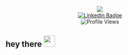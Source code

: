 <div id="header" align="center">
  <img src="https://github.com/pontheazahraii/pontheazahraii/assets/96713419/e831515a-d734-4519-bed2-a3ae2e799d68"/>
</div>

<div id="badges" align="center">
  <a href="https://www.linkedin.com/in/pontheazahraii/">
    <img src="https://img.shields.io/badge/LinkedIn-blue?style=for-the-badge&logo=linkedin&logoColor=white" alt="LinkedIn Badge"/>
  </a>
</div>

<div id="profile" align="center">
  <img src="https://komarev.com/ghpvc/?username=pontheazahraii&style=flat-square&color=blue" alt="Profile Views"/>
</div>

<h2>
  hey there
  <img src="https://media.giphy.com/media/hvRJCLFzcasrR4ia7z/giphy.gif" width="30px"/>
</h2>

<!--
**pontheazahraii/pontheazahraii** is a ✨ _special_ ✨ repository because its `README.md` (this file) appears on your GitHub profile.

Here are some ideas to get you started:

- 🔭 I’m currently working on ...
- 🌱 I’m currently learning ...
- 👯 I’m looking to collaborate on ...
- 🤔 I’m looking for help with ...
- 💬 Ask me about ...
- 📫 How to reach me: ...
- 😄 Pronouns: ...
- ⚡ Fun fact: ...
-->
